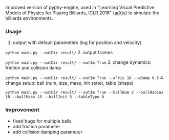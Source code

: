 Improved version of pyphy-engine, used in "Learning Visual Predictive Models of Physics for Playing Billiards, ICLR 2016" ([arXiv](http://arxiv.org/abs/1511.07404)) to simulate the billiards environments. 


### Usage
1. output with default parameters (log for position and velocity)

`python main.py --outDir result/`
2. output frames

`python main.py --outDir result/ --outIm True`
3. change dynamics: friction and collision damp

`python main.py --outDir result/ --outIm True --aFric 10 --aDamp 0.5`
4. change setup: ball (num, size, mass, init state), table (shape)

`python main.py --outDir result/ --outIm True --ballNum 2 --ballRadius 10 --ballMass 15 --ballInit 5 --tableType 0 `

### Improvement
- fixed bugs for multiple balls
- add friction parameter
- add collision damping parameter
